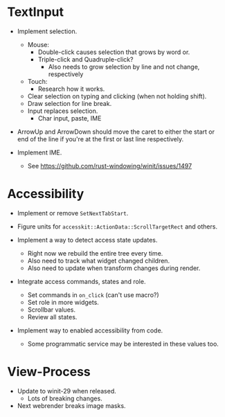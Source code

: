 # TextInput

* Implement selection.
    - Mouse:
        - Double-click causes selection that grows by word or.
        - Triple-click and Quadruple-click?
            - Also needs to grow selection by line and not change, respectively
    - Touch:
        - Research how it works.
    - Clear selection on typing and clicking (when not holding shift).
    - Draw selection for line break.
    - Input replaces selection.
        - Char input, paste, IME

* ArrowUp and ArrowDown should move the caret to either the start or end of the line if you're at the first or last line respectively.

* Implement IME.
    - See https://github.com/rust-windowing/winit/issues/1497

# Accessibility

* Implement or remove `SetNextTabStart`.

* Figure units for `accesskit::ActionData::ScrollTargetRect` and others.

* Implement a way to detect access state updates.
    - Right now we rebuild the entire tree every time.
    - Also need to track what widget changed children.
    - Also need to update when transform changes during render.

* Integrate access commands, states and role.
    - Set commands in `on_click` (can't use macro?)
    - Set role in more widgets.
    - Scrollbar values.
    - Review all states.

* Implement way to enabled accessibility from code.
    - Some programmatic service may be interested in these values too.

# View-Process

* Update to winit-29 when released.
    - Lots of breaking changes.
* Next webrender breaks image masks.
